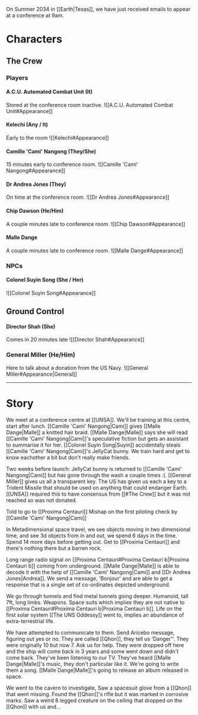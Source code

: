 On Summer 2034 in [[Earth|Texas]], we have just received emails to appear at a conference at 9am.

# Characters
## The Crew

### Players
#### **A.C.U. Automated Combat Unit (It)**

Stored at the conference room inactive.
![[A.C.U. Automated Combat Unit#Appearance]]

#### **Kelechi (Any / It)**

Early to the room
![[Kelechi#Appearance]]

#### **Camille 'Cami' Nangong (They/She)**

15 minutes early to conference room.
![[Camille 'Cami' Nangong#Appearance]]

#### **Dr Andrea Jones** (They)

On time at the conference room.
![[Dr Andrea Jones#Appearance]]

#### **Chip Dawson (He/Him)**

A couple minutes late to conference room.
![[Chip Dawson#Appearance]]

#### Malle Dange

A couple minutes late to conference room.
![[Malle Dange#Appearance]]

### NPCs

#### **Colonel Suyin Song** (She / Her)
![[Colonel Suyin Song#Appearance]]

## Ground Control
#### **Director Shah (She)**
Comes in 20 minutes late
![[Director Shah#Appearance]]

### General Miller (He/Him)
Here to talk about a donation from the US Navy.
![[General Miller#Appearance|General]]

---
# Story

We meet at a conference centre at [[UNSA]].
We'll be training at this centre, start after lunch.
[[Camille 'Cami' Nangong|Cami]] gives [[Malle Dange|Malle]] a knitted hair braid.
[[Malle Dange|Malle]] says she will read [[Camille 'Cami' Nangong|Cami]]'s speculative fiction but gets an assistant to summarise it for her.
[[Colonel Suyin Song|Suyin]] accidentally steals [[Camille 'Cami' Nangong|Cami]]'s JellyCat bunny.
We train hard and get to know eachother a bit but don't really make friends.

Two weeks before launch:
JellyCat bunny is returned to [[Camille 'Cami' Nangong|Cami]] but has gone through the wash a couple times :(.
[[General Miller]] gives us all a transparent key. The US has given us each a key to a Trident Missile that should be used on anything that could endanger Earth. [[UNSA]] required this to have consensus from [[#The Crew]] but it was not reached so was not donated.

Told to go to [[Proxima Centauri]]
Mishap on the first piloting check by [[Camille 'Cami' Nangong|Cami]] 

In Metadimensional space travel, we see objects moving in two dimensional time, and see 3d objects from in and out, we spend 6 days in the time. Spend 14 more days before getting out.
Get to [[Proxima Centauri]] and there's nothing there but a barren rock.

Long range radio signal on [[Proxima Centauri#Proxima Centauri b|Proxima Centauri b]] coming from underground. [[Malle Dange|Malle]] is able to decode it with the help of [[Camille 'Cami' Nangong|Cami]] and [[Dr Andrea Jones|Andrea]]. We send a message, 'Bonjour' and are able to get a response that is a single set of co-ordinates depicted underground. 

We go through tunnels and find metal tunnels going deeper. Humanoid, tall 7ft, long limbs. Weapons. Space suits which implies they are not native to [[Proxima Centauri#Proxima Centauri b|Proxima Centauri b]].
Life on the first solar system [[The UNS Oddessy]] went to, implies an abundance of extra-terrestrial life.

We have attempted to communicate to them. Send Aricebo message, figuring out yes or no. They are called [[Qhon]], they tell us 'Danger''. They were originally 10 but now 7. Ask us for help. They were dropped off here and the ship will come back in 3 years and some went down and didn't come back. 
They've been listening to our TV.
They've heard [[Malle Dange|Malle]]'s music, they don't particular like it.
We're going to write them a song.
[[Malle Dange|Malle]]'s going to release an album released in space.

We went to the cavern to investigate,
Saw a spacesuit glove from a [[Qhon]] that went missing. 
Found the [[Qhon]]'s rifle but it was marked in corrosive marks.
Saw a weird 8 legged creature on the ceiling that dropped on the [[Qhon]] with us and...

